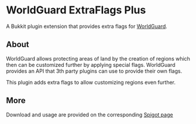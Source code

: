 ﻿# WorldGuard ExtraFlags Plus

A Bukkit plugin extension that provides extra flags for [WorldGuard](https://github.com/EngineHub/WorldGuard).

## About
WorldGuard allows protecting areas of land by the creation of regions which then can be customized further by applying special flags. WorldGuard provides an API that 3th party plugins can use to provide their own flags.

This plugin adds extra flags to allow customizing regions even further.

## More
Download and usage are provided on the corresponding [Spigot page](https://www.spigotmc.org/resources/worldguard-extra-flags.4823/)



